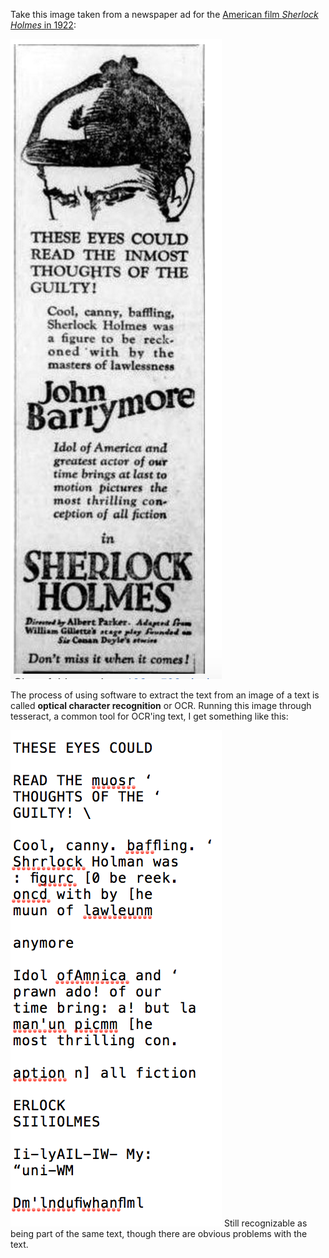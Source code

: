 Take this image taken from a newspaper ad for the [American film *Sherlock Holmes* in 1922](https://commons.wikimedia.org/wiki/File:Sherlock_Holmes_(1922)_-_6.jpg):

![sherlock holmes article clipping](/assets/holmes.png)


The process of using software to extract the text from an image of a text is called **optical character recognition** or OCR. Running this image through tesseract, a common tool for OCR'ing text, I get something like this:

![ocr'd sherlock holmes text](/assets/holmes_ocr_text.png)
Still recognizable 
as being part of the same text, though there are obvious problems with the text.


